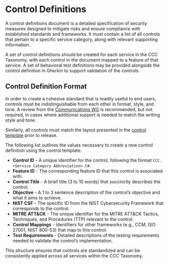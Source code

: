 # Control Definitions

A control definitions document is a detailed specification of security measures designed to mitigate risks and ensure compliance with established standards and frameworks. It must contain a list of all controls that pertain to a specific service category, along with relevant supporting information.

A set of control definitions should be created for each service in the CCC Taxonomy, with each control in the document mapped to a feature of that service. A set of behavioral test definitions may be provided alongside the control definition in Gherkin to support validation of the controls.

## Control Definition Format

In order to create a cohesive standard that is readily useful to end users, controls must be indistinguishable from each other in format, style, and tone. A review from the [Communications WG] is recommended, but not required, in cases where additional support is needed to match the writing style and tone.

Similarly, all controls must match the layout presented in the [control template](../templates/control.md) prior to release.

The following list outlines the values necessary to create a new control definition using the control template:

- **Control ID** - A unique identifier for the control, following the format `CCC.<Service Category Abbreviation>.C#`.
- **Feature ID** - The corresponding feature ID that this control is associated with.
- **Control Title** - A brief title (3 to 10 words) that succinctly describes the control.
- **Objective** - A 1 to 3 sentence description of the control’s objective and what it aims to achieve.
- **NIST CSF** - The specific ID from the NIST Cybersecurity Framework that corresponds to the control.
- **MITRE ATT&CK** - The unique identifier for the MITRE ATT&CK Tactics, Techniques, and Procedures (TTP) relevant to the control.
- **Control Mappings** - Identifiers for other frameworks (e.g., CCM, ISO 27001, NIST 800-53) that map to this control.
- **Test Requirements** - Detailed descriptions of the testing requirements needed to validate the control’s implementation.

This structure ensures that controls are standardized and can be consistently applied across all services within the CCC Taxonomy.

[Communications WG]: ../working-groups/communications/charter.md